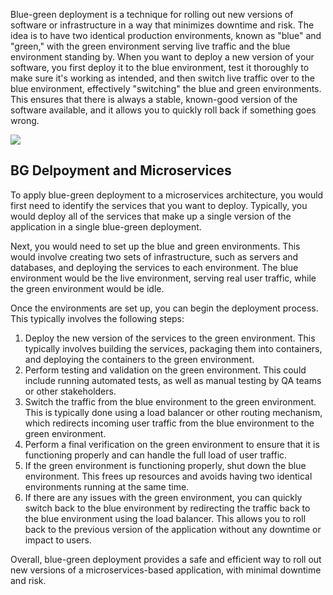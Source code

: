 Blue-green deployment is a technique for rolling out new versions of software or infrastructure in a way that minimizes downtime and risk. The idea is to have two identical production environments, known as "blue" and "green," with the green environment serving live traffic and the blue environment standing by. When you want to deploy a new version of your software, you first deploy it to the blue environment, test it thoroughly to make sure it's working as intended, and then switch live traffic over to the blue environment, effectively "switching" the blue and green environments. This ensures that there is always a stable, known-good version of the software available, and it allows you to quickly roll back if something goes wrong.

![](https://www.redhat.com/cms/managed-files/blue-green-deployment-model.gif)

## BG Delpoyment and Microservices

To apply blue-green deployment to a microservices architecture, you would first need to identify the services that you want to deploy. Typically, you would deploy all of the services that make up a single version of the application in a single blue-green deployment.

Next, you would need to set up the blue and green environments. This would involve creating two sets of infrastructure, such as servers and databases, and deploying the services to each environment. The blue environment would be the live environment, serving real user traffic, while the green environment would be idle.

Once the environments are set up, you can begin the deployment process. This typically involves the following steps:

1. Deploy the new version of the services to the green environment. This typically involves building the services, packaging them into containers, and deploying the containers to the green environment.
2. Perform testing and validation on the green environment. This could include running automated tests, as well as manual testing by QA teams or other stakeholders.
3. Switch the traffic from the blue environment to the green environment. This is typically done using a load balancer or other routing mechanism, which redirects incoming user traffic from the blue environment to the green environment.
4. Perform a final verification on the green environment to ensure that it is functioning properly and can handle the full load of user traffic.
5. If the green environment is functioning properly, shut down the blue environment. This frees up resources and avoids having two identical environments running at the same time.
6. If there are any issues with the green environment, you can quickly switch back to the blue environment by redirecting the traffic back to the blue environment using the load balancer. This allows you to roll back to the previous version of the application without any downtime or impact to users.

Overall, blue-green deployment provides a safe and efficient way to roll out new versions of a microservices-based application, with minimal downtime and risk.